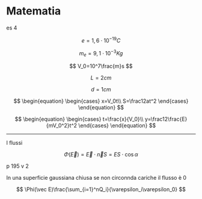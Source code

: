 # Matematia
es 4

$$
e=1,6\cdot 10^{-19}C
$$

$$
m_e=9,1\cdot 10^{-3}Kg
$$

$$
V_0=10^7\frac{m}s
$$

$$
L=2cm
$$


$$
d=1cm
$$


$$
\begin{equation} \begin{cases} 
x=V_0t\\
S=\frac12at^2
\end{cases} \end{equation}
$$


$$
\begin{equation} \begin{cases} t=\frac{x}{V_0}\\
y=\frac12\frac{E}{mV_0^2}t^2
\end{cases} \end{equation}
$$



--- 

I flussi

$$
\Phi(\vec{E})=\vec E \cdot \vec n S=ES\cdot \cos \alpha
$$

p 195 v 2

In una superficie gaussiana chiusa se non circonnda cariche il flusso è 0


$$
\Phi(\vec E)\frac{\sum_{i=1}^nQ_i}{\varepsilon_i\varepsilon_0}
$$
<!--stackedit_data:
eyJoaXN0b3J5IjpbLTE5MzA4OTY1MDQsLTEwMTUxOTg3NjZdfQ
==
-->